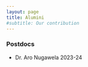 ```yaml
---
layout: page
title: Alumini
#subtitle: Our contribution
---
```


### Postdocs
- Dr. Aro Nugawela 2023-24
